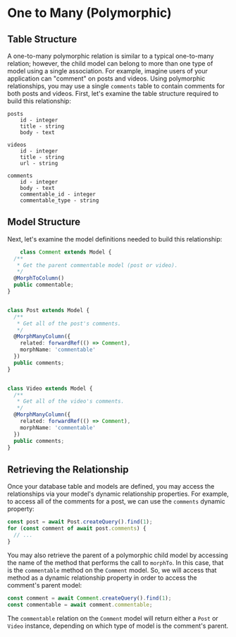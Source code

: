 # One to Many (Polymorphic)

<a name="one-to-many-polymorphic-table-structure"></a>

## Table Structure

A one-to-many polymorphic relation is similar to a typical one-to-many relation; however, the child model can belong to more than one type of model using a single association. For example, imagine users of your application can "comment" on posts and videos. Using polymorphic relationships, you may use a single `comments` table to contain comments for both posts and videos. First, let's examine the table structure required to build this relationship:

```
posts
    id - integer
    title - string
    body - text

videos
    id - integer
    title - string
    url - string

comments
    id - integer
    body - text
    commentable_id - integer
    commentable_type - string
```

<a name="one-to-many-polymorphic-model-structure"></a>

## Model Structure

Next, let's examine the model definitions needed to build this relationship:

```typescript
    class Comment extends Model {
  /**
   * Get the parent commentable model (post or video).
   */
  @MorphToColumn()
  public commentable;
}


class Post extends Model {
  /**
   * Get all of the post's comments.
   */
  @MorphManyColumn({
    related: forwardRef(() => Comment),
    morphName: 'commentable'
  })
  public comments;
}


class Video extends Model {
  /**
   * Get all of the video's comments.
   */
  @MorphManyColumn({
    related: forwardRef(() => Comment),
    morphName: 'commentable'
  })
  public comments;
}
```

<a name="one-to-many-polymorphic-retrieving-the-relationship"></a>

## Retrieving the Relationship

Once your database table and models are defined, you may access the relationships via your model's dynamic relationship properties. For example, to access all of the comments for a post, we can use the `comments` dynamic property:

```typescript
const post = await Post.createQuery().find(1);
for (const comment of await post.comments) {
  // ...
}
```

You may also retrieve the parent of a polymorphic child model by accessing the name of the method that performs the call to `morphTo`. In this case, that is the `commentable` method on the `Comment` model. So, we will access that method as a dynamic relationship property in order to access the comment's parent model:

```typescript
const comment = await Comment.createQuery().find(1);
const commentable = await comment.commentable;

```

The `commentable` relation on the `Comment` model will return either a `Post` or `Video` instance, depending on which type of model is the comment's parent.
